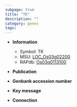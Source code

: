 ```yaml
---
subpage: true
title: "TK"
description: ""
category: genes
tags: 
---
```


* **Information**  
    + Symbol: TK  
    + MSU: [LOC_Os03g02200](http://rice.plantbiology.msu.edu/cgi-bin/ORF_infopage.cgi?orf=LOC_Os03g02200)  
    + RAPdb: [Os03g0113100](http://rapdb.dna.affrc.go.jp/viewer/gbrowse_details/irgsp1?name=Os03g0113100)  

* **Publication**  

* **Genbank accession number**  

* **Key message**  

* **Connection**  




